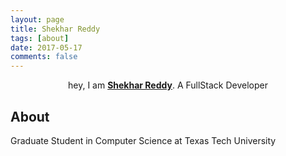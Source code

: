 ```yaml
---
layout: page
title: Shekhar Reddy
tags: [about]
date: 2017-05-17
comments: false
---
```


<center>hey, I am <a href="http://ShekharReddy4.github.io"><b>Shekhar Reddy</b></a>. A FullStack Developer</center>

## About
Graduate Student in Computer Science at Texas Tech University
